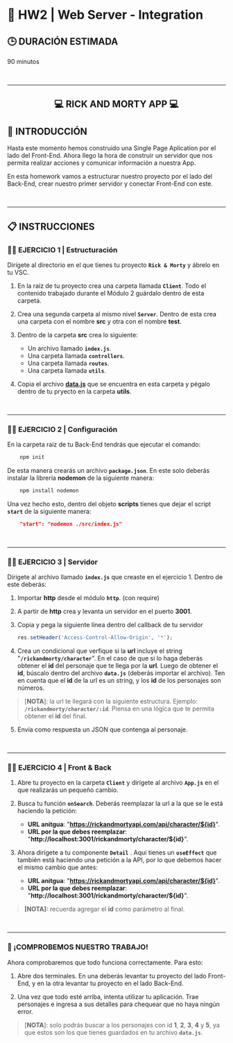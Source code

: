 # **💪 HW2 | Web Server - Integration**

## **🕒 DURACIÓN ESTIMADA**

90 minutos

<br />

---

<div align="center">

## **💻 RICK AND MORTY APP 💻**

</div>

## **📝 INTRODUCCIÓN**

Hasta este momento hemos construido una Single Page Aplication por el lado del Front-End. Ahora llego la hora de construir un servidor que nos permita realizar acciones y comunicar información a nuestra App.

En esta homework vamos a estructurar nuestro proyecto por el lado del Back-End, crear nuestro primer servidor y conectar Front-End con este.

<br />

---

## **📋 INSTRUCCIONES**

### **👩‍💻 EJERCICIO 1 | Estructuración**

Dirígete al directorio en el que tienes tu proyecto **`Rick & Morty`** y ábrelo en tu VSC.

1. En la raíz de tu proyecto crea una carpeta llamada **`Client`**. Todo el contenido trabajado durante el Módulo 2 guárdalo dentro de esta carpeta.

2. Crea una segunda carpeta al mismo nivel **`Server`**. Dentro de esta crea una carpeta con el nombre **src** y otra con el nombre **test**.

3. Dentro de la carpeta **src** crea lo siguiente:

   -  Un archivo llamado **`index.js`**.
   -  Una carpeta llamada **`controllers`**.
   -  Una carpeta llamada **`routes`**.
   -  Una carpeta llamada **`utils`**.

4. Copia el archivo [**data.js**](./data.js) que se encuentra en esta carpeta y pégalo dentro de tu pryecto en la carpeta **utils**.

</br >

---

### **👩‍💻 EJERCICIO 2 | Configuración**

En la carpeta raíz de tu Back-End tendrás que ejecutar el comando:

```bash
    npm init
```

De esta manera crearás un archivo **`package.json`**. En este solo deberás instalar la librería **nodemon** de la siguiente manera:

```bash
    npm install nodemon
```

Una vez hecho esto, dentro del objeto **scripts** tienes que dejar el script **`start`** de la siguiente manera:

```json
    "start": "nodemon ./src/index.js"
```

<br />

---

### **👩‍💻 EJERCICIO 3 | Servidor**

Dírigete al archivo llamado **`index.js`** que creaste en el ejercicio 1. Dentro de este deberás:

1. Importar **http** desde el módulo **`http`**. (con require)

2. A partir de **http** crea y levanta un servidor en el puerto **3001**.

3. Copia y pega la siguiente línea dentro del callback de tu servidor

   ```js
   res.setHeader('Access-Control-Allow-Origin', '*');
   ```

4. Crea un condicional que verfique si la **url** incluye el string "**`/rickandmorty/character`**". En el caso de que si lo haga deberás obtener el **id** del personaje que te llega por la **url**. Luego de obtener el **id**, búscalo dentro del archivo **`data.js`** (deberás importar el archivo). Ten en cuenta que el **id** de la url es un string, y los **id** de los personajes son números.

> [**NOTA**]: la url te llegará con la siguiente estructura. Ejemplo: **`/rickandmorty/character/:id`**. Piensa en una lógica que te permita obtener el **id** del final.

5. Envía como respuesta un JSON que contenga al personaje.

<br />

---

### **👩‍💻 EJERCICIO 4 | Front & Back**

1. Abre tu proyecto en la carpeta **`Client`** y dirígete al archivo **`App.js`** en el que realizarás un pequeño cambio.

2. Busca tu función **`onSearch`**. Deberás reemplazar la url a la que se le está haciendo la petición:

   -  **URL anitgua**: "**https://rickandmortyapi.com/api/character/${id}**".
   -  **URL por la que debes reemplazar**: "**http://localhost:3001/rickandmorty/character/${id}**".

3. Ahora dirígete a tu componente **`Detail`** . Aquí tienes un **`useEffect`** que también está haciendo una petición a la API, por lo que debemos hacer el mismo cambio que antes:

   -  **URL anitgua**: "**https://rickandmortyapi.com/api/character/${id}**".
   -  **URL por la que debes reemplazar**: "**http://localhost:3001/rickandmorty/character/${id}**".

> **[NOTA]:** recuerda agregar el **id** como parámetro al final.

<br />

---

### **👀 ¡COMPROBEMOS NUESTRO TRABAJO!**

Ahora comprobaremos que todo funciona correctamente. Para esto:

1. Abre dos terminales. En una deberás levantar tu proyecto del lado Front-End, y en la otra levantar tu proyecto en el lado Back-End.

2. Una vez que todo esté arriba, intenta utilizar tu aplicación. Trae personajes e ingresa a sus detalles para chequear que no haya ningún error.

> [**NOTA**]: solo podrás buscar a los personajes con id **1**, **2**, **3**, **4** y **5**, ya que estos son los que tienes guardados en tu archivo **`data.js`**.

</br >

<img src="./img/example.gif" alt="" />
